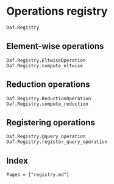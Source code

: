 # Operations registry

```@docs
Daf.Registry
```

## Element-wise operations

```@docs
Daf.Registry.EltwiseOperation
Daf.Registry.compute_eltwise
```

## Reduction operations

```@docs
Daf.Registry.ReductionOperation
Daf.Registry.compute_reduction
```

## Registering operations

```@docs
Daf.Registry.@query_operation
Daf.Registry.register_query_operation
```

## Index

```@index
Pages = ["registry.md"]
```
